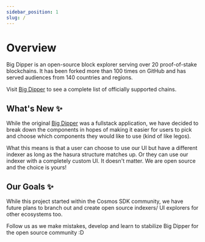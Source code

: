 ```yaml
---
sidebar_position: 1
slug: /
---
```

# Overview

Big Dipper is an open-source block explorer serving over 20 proof-of-stake blockchains. It has been forked more than 100 times on GitHub and has served audiences from 140 countries and regions.


Visit [Big Dipper](https://bigdipper.live/) to see a complete list of officially supported chains.

## What's New ✨
While the original [Big Dipper](https://github.com/forbole/big-dipper) was a fullstack application, we have decided to break down the components in hopes of making it easier for users to pick and choose which components they would like to use (kind of like legos).

What this means is that a user can choose to use our UI but have a different indexer as long as the hasura structure matches up. Or they can use our indexer with a completely custom UI. It doesn't matter. We are open source and the choice is yours!

## Our Goals ✨
While this project started within the Cosmos SDK community, we have future plans to branch out and create open source indexers/ UI explorers for other ecosystems too.

Follow us as we make mistakes, develop and learn to stabilize Big Dipper for the open source community :D
